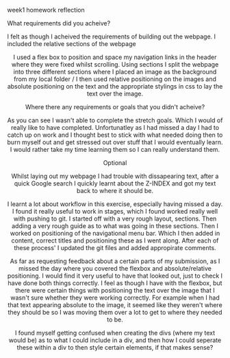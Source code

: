 week1 homework reflection

What requirements did you acheive?

I felt as though I acheived the requirements of building out the webpage.
I included the relative sections of the webpage <header> <nav> <main> <section> <div> <body> <main> <footer>
I used a flex box to position and space my navigation links in the header where they were fixed whilst scrolling.
Using sections I split the webpage into three different sections where I placed an image as the background from my local folder /
I then used relative positioning on the images and absolute positioning on the text and the appropriate stylings in css to lay the text over the image.

Where there any requirements or goals that you didn't acheive?

As you can see I wasn't able to complete the stretch goals. Which I would of really like to have completed.
Unfortunatley as I had missed a day I had to catch up on work and I thought best to stick with what needed doing then to burn myself out and get stressed out over stuff that I would eventually learn.
I would rather take my time learning them so I can really understand them.

Optional

Whilst laying out my webpage I had trouble with dissapearing text, after a quick Google search I quickly learnt about the Z-INDEX and got my text back to where it should be.

I learnt a lot about workflow in this exercise, especially having missed a day. I found it really useful to work in stages, which I found worked really well with pushing to git.
I started off with a very rough layout, sections.
Then adding a very rough guide as to what was going in these sections.
Then I worked on positioning of the navigational menu bar.
Which I then added in content, correct titles and positioning these as I went along.
After each of these process' I updated the git files and added appropirate comments.

As far as requesting feedback about a certain parts of my submission, as I missed the day where you covered the flexbox and absolute/relative positioning. I would find it very useful to have that looked out, just to check I have done both things correctly.
I feel as though I have with the flexbox, but there were certain things with positioning the text over the image that I wasn't sure whether they were working correctly.
For example when I had that text appearing absolute to the image, it seemed like they weren't where they should be so I was moving them over a lot to get to where they needed to be.

I found myself getting confused when creating the divs (where my text would be) as to what I could include in a div, and then how I could seperate these within a div to then style certain elements, if that makes sense?
